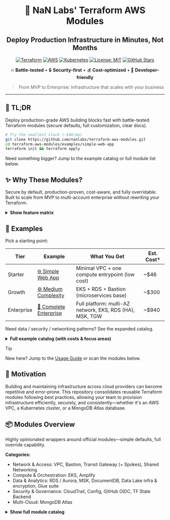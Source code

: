 <!-- Banner -->
<div align="center">

# 🚀 NaN Labs' Terraform AWS Modules

## Deploy Production Infrastructure in Minutes, Not Months

[![Terraform](https://img.shields.io/badge/terraform-%235835CC.svg?style=for-the-badge&logo=terraform&logoColor=white)](https://www.terraform.io/)
[![AWS](https://img.shields.io/badge/AWS-%23FF9900.svg?style=for-the-badge&logo=amazon-aws&logoColor=white)](https://aws.amazon.com/)
[![Kubernetes](https://img.shields.io/badge/kubernetes-%23326ce5.svg?style=for-the-badge&logo=kubernetes&logoColor=white)](https://kubernetes.io/)
[![License: MIT](https://img.shields.io/badge/License-MIT-yellow.svg?style=for-the-badge)](https://opensource.org/licenses/MIT)
[![GitHub Stars](https://img.shields.io/github/stars/nanlabs/terraform-aws-modules?style=for-the-badge)](https://github.com/nanlabs/terraform-aws-modules/stargazers)

🔥 **Battle-tested** • 🔒 **Security-first** • 💰 **Cost-optimized** • 🚀 **Developer-friendly**

> From MVP to Enterprise: Infrastructure that scales with your business

</div>

---

## 🧭 TL;DR

Deploy production-grade AWS building blocks fast with battle-tested Terraform modules (secure defaults, full customization, clear docs).

```bash
# Try the smallest stack (~$46/mo)
git clone https://github.com/nanlabs/terraform-aws-modules.git
cd terraform-aws-modules/examples/simple-web-app
terraform init && terraform apply
```

Need something bigger? Jump to the example catalog or full module list below.

## ✨ Why These Modules?

Secure by default, production-proven, cost-aware, and fully overridable. Built to scale from MVP to multi-account enterprise without rewriting your Terraform.

<details>
<summary><strong>Show feature matrix</strong></summary>

<div align="left">

<ul>
  <li><b>🛡️ Reliability:</b> Multi‑AZ patterns, zero‑downtime friendly changes, safe defaults that avoid accidental data loss.</li>
  <li><b>🔐 Security:</b> KMS encryption everywhere, least‑privilege IAM surfaces, GitHub OIDC (keyless CI), optional CloudTrail + Config integration.</li>
  <li><b>💰 Cost Awareness:</b> Right‑sized defaults, opt‑in NAT / Transit Gateway, lifecycle policies for cold data, no hidden always‑on extras.</li>
  <li><b>📊 Observability:</b> VPC Flow Logs ready, log/metrics hooks, consistent naming for tracing & tagging, surfaces for future dashboards.</li>
  <li><b>🧪 Developer Experience:</b> Consistent variable names, “complete wrapper” philosophy, rich runnable examples, auto‑generated docs.</li>
  <li><b>🧩 Extensibility:</b> All upstream module variables & outputs exposed, composable building blocks, feature flags instead of forks.</li>
</ul>

</div>

</details>

## 🎪 Examples

Pick a starting point:

| Tier | Example | What You Get | Est. Cost* |
|------|---------|--------------|-----------|
| Starter | [🌐 Simple Web App](./examples/simple-web-app) | Minimal VPC + one compute entrypoint (low cost) | ~$46 |
| Growth | [⚙️ Medium Complexity](./examples/medium-complexity-infrastructure) | EKS + RDS + Bastion (microservices base) | ~$300 |
| Enterprise | [🏢 Complete Enterprise](./examples/complete-enterprise-setup) | Full platform: multi-AZ network, EKS, RDS (HA), MSK, TGW | ~$940 |

Need data / security / networking patterns? See the expanded catalog.

<details>
<summary><strong>Full example catalog (with costs & focus areas)</strong></summary>

| Example | Core Services | Focus | Est. Cost* |
|---------|---------------|-------|-----------|
| [🌐 Simple Web App](./examples/simple-web-app) | VPC + minimal compute | MVP / quick start | ~$46 |
| [⚙️ Medium Complexity](./examples/medium-complexity-infrastructure) | VPC, EKS, RDS, Bastion | Microservices staging | ~$300 |
| [🏢 Complete Enterprise](./examples/complete-enterprise-setup) | VPC (multi-AZ), EKS, RDS (HA), MSK, TGW, encryption | Production foundation | ~$940 |
| [🔐 Secure Multi-Environment Data Platform](./examples/secure-multi-environment-data-platform) | CloudTrail, Config, Data Lake, Glue, KMS | Compliance & governance | ~$420 |
| [🛰️ Hub & Spoke Networking](./examples/hub-and-spoke-networking-architecture) | Transit Gateway + multi-VPC | Segmentation / org networking | ~$160 |
| [📊 Analytics + Document Store](./examples/analytics-platform-with-document-store) | Data Lake, DocumentDB, MSK, Glue | Hybrid analytics (structured + doc) | ~$780 |
| [🔄 Data Processing Pipeline](./examples/data-processing-pipeline) | Data Lake, Glue Jobs + Workflow | Batch ETL / curation | ~$180 |
| [🧩 Multi-Account Data Platform (Simulated)](./examples/multi-account-data-platform) | Central KMS, TGW, Data Lake, Glue, Bastion | Multi-account pattern | ~$210 |

*Estimates at authoring time, us-east-1 on-demand, minimal throughput. Validate with AWS Pricing Calculator / Infracost before production.

</details>

> [!TIP]
> New here? Jump to the [Usage Guide](docs/USAGE.md) or scan the modules below.

## 🎯 Motivation

Building and maintaining infrastructure across cloud providers can become repetitive and error-prone. This repository consolidates reusable Terraform modules following best practices, allowing your team to provision infrastructure efficiently, securely, and consistently—whether it's an AWS VPC, a Kubernetes cluster, or a MongoDB Atlas database.

## 📦 Modules Overview

Highly opinionated wrappers around official modules—simple defaults, full override capability.

**Categories:**

- Network & Access: VPC, Bastion, Transit Gateway (+ Spokes), Shared Networking
- Compute & Orchestration: EKS, Amplify
- Data & Analytics: RDS / Aurora, MSK, DocumentDB, Data Lake infra & encryption, Glue suite
- Security & Governance: CloudTrail, Config, GitHub OIDC, TF State Backend
- Multi-Cloud: MongoDB Atlas

<details>
<summary><strong>Show full module catalog</strong></summary>

| Module | Description | Use Cases |
|--------|-------------|-----------|
| 🌐 [AWS VPC](./modules/aws-vpc) | VPC with subnets, flow logs, sane defaults | Network foundation, multi-AZ setup |
| ⚡ [AWS EKS](./modules/aws-eks) | Managed Kubernetes + addons wrapper | Microservices, container orchestration |
| 🗄️ [AWS RDS](./modules/aws-rds) | Relational DB (backups, monitoring) | Application persistence |
| 🗄️ [AWS RDS Aurora](./modules/aws-rds-aurora) | High-performance Aurora cluster | HA & read scaling |
| 📨 [AWS MSK](./modules/aws-msk) | Managed Kafka (secure & multi-AZ) | Event streaming, pipelines |
| 🏰 [AWS Bastion](./modules/aws-bastion) | SSM-based secure jump host | Admin access, troubleshooting |
| 📊 [AWS DocumentDB](./modules/aws-docdb) | MongoDB-compatible document store | Flexible JSON workloads |
| 👤 [AWS IAM Role](./modules/aws-iam-role) | Opinionated IAM role creation | Least-privilege access |
| 🌍 [AWS Amplify App](./modules/aws-amplify-app) | Frontend hosting & CI/CD | Static & SPA delivery |
| 🔐 [AWS CloudTrail](./modules/aws-cloudtrail) | Central activity logging | Audit & compliance |
| 🛡️ [AWS Config](./modules/aws-config) | Resource config tracking & rules | Governance & drift detection |
| 🧱 [AWS Data Lake Encryption](./modules/aws-data-lake-encryption) | Central KMS (S3 + Glue keys) | Unified encryption & rotation |
| 🗃️ [AWS Data Lake Infrastructure](./modules/aws-data-lake-infrastructure) | Medallion S3 layout scaffold | Bronze/Silver/Gold zoning |
| 🧬 [AWS Glue Code Registry](./modules/aws-glue-code-registry) | Schema/code registry | ETL governance |
| 📚 [AWS Glue Data Lake Catalog](./modules/aws-glue-data-lake-catalog) | Catalog databases / tables | Metadata discovery |
| 🛠️ [AWS Glue Jobs](./modules/aws-glue-jobs) | Map-based multi Glue jobs | Batch / Spark ETL |
| 🔄 [AWS Glue Workflow](./modules/aws-glue-workflow) | Workflow & trigger orchestration | Chained ETL processes |
| ✈️ [AWS Transit Gateway](./modules/aws-transit-gateway) | Central routing hub | Multi-VPC topology |
| 🛰️ [AWS Transit Gateway Spoke](./modules/aws-transit-gateway-spoke) | VPC attachment wrapper | Hub & spoke expansion |
| 🕸️ [AWS Shared Networking](./modules/aws-shared-networking) | Shared services networking layer | Central endpoints & DNS |
| 📦 [AWS TF State Backend](./modules/aws-tfstate-backend) | S3 + DynamoDB state backend | Remote state & locking |
| 🔐 [AWS GitHub OIDC Provider](./modules/aws-github-oidc-provider) | OIDC federation for CI | Keyless deployments |

<div align="center">

### Other Cloud Providers

</div>

| Module | Description | Use Cases |
|--------|-------------|-----------|
| 🍃 [MongoDB Atlas Cluster](./modules/mongodb-atlas-cluster) | Managed multi-cloud MongoDB | Global & serverless data |

## 🚀 Quick Module Usage

Each module is designed to be **plug-and-play** with sensible defaults, yet highly customizable for complex requirements.

```hcl
module "vpc" {
  source = "git::https://github.com/nanlabs/terraform-aws-modules.git//modules/aws-vpc?ref=v0.2.0"

  vpc_cidr = "10.0.0.0/16"
  # That's it! VPC with best practices is ready 🎉
}
```

> 📖 See the [Usage Guide](docs/USAGE.md) for advanced patterns (version pinning, multi-account, remote state, KMS sharing).

## 🎯 Ready to Get Started?

<div align="center">

| 🚀 **Quick Start** | 📚 **Learn More** | 🤝 **Get Help** |
|:---:|:---:|:---:|
| [Browse Examples](examples/) | [Read Documentation](docs/) | [Join Discussions](https://github.com/nanlabs/terraform-aws-modules/discussions) |
| Pick an example that fits your needs | Understand best practices | Ask questions, share ideas |

⭐ **If this project helps you, please consider giving it a star!** ⭐

</div>

## 🤝 Contributing

We **love** contributions! Whether you're:

- 🐛 **Reporting bugs** or suggesting improvements
- 📝 **Improving documentation** or adding examples
- 🚀 **Adding new modules** or enhancing existing ones
- 💡 **Sharing ideas** for new features

**Every contribution matters!** Check our [Contributing Guidelines](docs/CONTRIBUTING_GUIDELINES.md) to get started.

### 🌟 Ways to Contribute

1. **Star this repo** - It helps others discover these modules
2. **Share your experience** - Write a blog post or tweet about your usage
3. **Submit feedback** - Open issues with suggestions or bug reports
4. **Code contributions** - Submit PRs for new features or fixes
5. **Documentation** - Help improve guides and examples

## 📚 Documentation

<div align="center">

| 📖 **Guide** | 🎯 **Purpose** |
|:---|:---|
| [📚 Usage Guide](docs/USAGE.md) | Complete module usage, versioning, and advanced patterns |
| [🛠️ Development Setup](docs/DEV_SETUP.md) | Set up your development environment |
| [📦 Modules Guide](docs/MODULES.md) | How to use and create modules |
| [⭐ Best Practices](docs/BEST_PRACTICES.md) | Module design, security, and guidelines |
| [🚀 Versioning Strategy](docs/VERSIONING.md) | Release management and versioning |
| [🔄 GitHub Actions](docs/GITHUB_ACTIONS.md) | CI/CD workflows and automation |
| [🤝 Contributing](docs/CONTRIBUTING_GUIDELINES.md) | How to contribute to this repository |

</div>

## 📚 Additional Resources

- 🚀 [Awesome NAN](https://github.com/nanlabs/awesome-nan) - Best practices and resources
- 📖 [Terraform Documentation](https://www.terraform.io/docs/index.html) - Official Terraform docs
- ☁️ [AWS Provider Documentation](https://registry.terraform.io/providers/hashicorp/aws/latest/docs) - AWS provider reference
- 💬 [NaN Labs Blog](https://www.nan-labs.com/blog) - Technical articles and insights

## License

This project is licensed under the MIT License - see the [LICENSE](LICENSE) file for details.

## 👥 Contributors

[![Contributors](https://contrib.rocks/image?repo=nanlabs/terraform-aws-modules)](https://github.com/nanlabs/terraform-aws-modules/graphs/contributors)

Made with [contributors-img](https://contrib.rocks).

---

<div align="center">

### 🌟 Built with ❤️ by [NaN Labs](https://www.nan-labs.com/)

[![Website](https://img.shields.io/badge/website-nan--labs.com-blue?style=flat-square)](https://nan-labs.com/)
[![LinkedIn](https://img.shields.io/badge/linkedin-nanlabs-0077B5?style=flat-square&logo=linkedin&logoColor=white)](https://www.linkedin.com/company/nan-labs/)

🚀 Accelerating development through proven technology solutions

</div>
